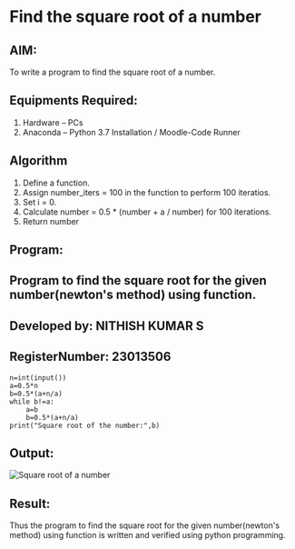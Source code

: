 # Find the square root of a number

## AIM:
To write a program to find the square root of a number.

## Equipments Required:
1. Hardware – PCs
2. Anaconda – Python 3.7 Installation / Moodle-Code Runner

## Algorithm
1. Define a function.
2. Assign number_iters = 100 in the function to perform 100 iteratios.
3. Set i = 0.
4. Calculate  number = 0.5 * (number + a / number) for 100 iterations.
5. Return number

## Program:
## Program to find the square root for the given number(newton's method) using function.
## Developed by: NITHISH KUMAR S
## RegisterNumber: 23013506
```
n=int(input())
a=0.5*n
b=0.5*(a+n/a)
while b!=a:
    a=b
    b=0.5*(a+n/a)
print("Square root of the number:",b)

```

## Output:
![Square root of a number](https://github.com/nithish467/Square-root-of-a-number/assets/150232274/4aab4039-9f39-4f19-8cf7-67ba01185a7c)

## Result:
Thus the program to find the square root for the given number(newton's method) using function is written and verified using python programming.
